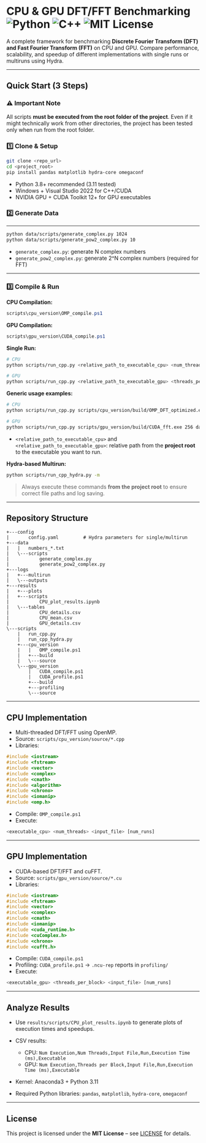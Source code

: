 # CPU & GPU DFT/FFT Benchmarking ![Python](https://img.shields.io/badge/python-3.8%2B-blue) ![C++](https://img.shields.io/badge/C%2B%2B-17-brightgreen) ![MIT License](https://img.shields.io/badge/license-MIT-lightgrey)

A complete framework for benchmarking **Discrete Fourier Transform (DFT) and Fast Fourier Transform (FFT)** on CPU and GPU. Compare performance, scalability, and speedup of different implementations with single runs or multiruns using Hydra.

---

## Quick Start (3 Steps)

### ⚠️ Important Note

All scripts **must be executed from the root folder of the project**.
Even if it might technically work from other directories, the project has been tested only when run from the root folder.

### 1️⃣ Clone & Setup

```bash
git clone <repo_url>
cd <project_root>
pip install pandas matplotlib hydra-core omegaconf
```
* Python 3.8+ recommended (3.11 tested)
* Windows + Visual Studio 2022 for C++/CUDA
* NVIDIA GPU + CUDA Toolkit 12+ for GPU executables
### 2️⃣ Generate Data

---

```bash
python data/scripts/generate_complex.py 1024
python data/scripts/generate_pow2_complex.py 10
```

* `generate_complex.py`: generate N complex numbers
* `generate_pow2_complex.py`: generate 2^N complex numbers (required for FFT)

---

### 3️⃣ Compile & Run

**CPU Compilation:**

```powershell
scripts\cpu_version\OMP_compile.ps1
```

**GPU Compilation:**

```powershell
scripts\gpu_version\CUDA_compile.ps1
```

**Single Run:**

```bash
# CPU
python scripts/run_cpp.py <relative_path_to_executable_cpu> <num_threads> <input_file> <num_runs>

# GPU
python scripts/run_cpp.py <relative_path_to_executable_gpu> <threads_per_block> <input_file> <num_runs> --cuda
```

**Generic usage examples:**

```bash
# CPU
python scripts/run_cpp.py scripts/cpu_version/build/OMP_DFT_optimized.exe 8 data/numbers_1024.txt 1

# GPU
python scripts/run_cpp.py scripts/gpu_version/build/CUDA_fft.exe 256 data/numbers_1048576.txt 1 --cuda
```

* `<relative_path_to_executable_cpu>` and `<relative_path_to_executable_gpu>`: relative path from the **project root** to the executable you want to run.

**Hydra-based Multirun:**

```bash
python scripts/run_cpp_hydra.py -m
```

> Always execute these commands **from the project root** to ensure correct file paths and log saving.

---

## Repository Structure

```
+---config
|       config.yaml         # Hydra parameters for single/multirun
+---data
|   |   numbers_*.txt
|   \---scripts
|           generate_complex.py
|           generate_pow2_complex.py
+---logs
|   +---multirun
|   \---outputs
+---results
|   +---plots
|   +---scripts
|           CPU_plot_results.ipynb
|   \---tables
|           CPU_details.csv
|           CPU_mean.csv
|           GPU_details.csv
\---scripts
    |   run_cpp.py
    |   run_cpp_hydra.py
    +---cpu_version
    |   |   OMP_compile.ps1
    |   +---build
    |   \---source
    \---gpu_version
        |   CUDA_compile.ps1
        |   CUDA_profile.ps1
        +---build
        +---profiling
        \---source
```

---

## CPU Implementation

* Multi-threaded DFT/FFT using OpenMP.
* Source: `scripts/cpu_version/source/*.cpp`
* Libraries:

```cpp
#include <iostream>
#include <fstream>
#include <vector>
#include <complex>
#include <cmath>
#include <algorithm>
#include <chrono>
#include <iomanip>
#include <omp.h>
```

* Compile: `OMP_compile.ps1`
* Execute:

```bash
<executable_cpu> <num_threads> <input_file> [num_runs]
```

---

## GPU Implementation

* CUDA-based DFT/FFT and cuFFT.
* Source: `scripts/gpu_version/source/*.cu`
* Libraries:

```cpp
#include <iostream>
#include <fstream>
#include <vector>
#include <complex>
#include <cmath>
#include <iomanip>
#include <cuda_runtime.h>
#include <cuComplex.h>
#include <chrono>
#include <cufft.h>
```

* Compile: `CUDA_compile.ps1`
* Profiling: `CUDA_profile.ps1` → `.ncu-rep` reports in `profiling/`
* Execute:

```bash
<executable_gpu> <threads_per_block> <input_file> [num_runs]
```

---

## Analyze Results

* Use `results/scripts/CPU_plot_results.ipynb` to generate plots of execution times and speedups.

* CSV results:

  * CPU: `Num Execution,Num Threads,Input File,Run,Execution Time (ms),Executable`
  * GPU: `Num Execution,Threads per Block,Input File,Run,Execution Time (ms),Executable`

* Kernel: Anaconda3 + Python 3.11

* Required Python libraries: `pandas`, `matplotlib`, `hydra-core`, `omegaconf`

---

## License

This project is licensed under the **MIT License** – see [LICENSE](LICENSE) for details.
